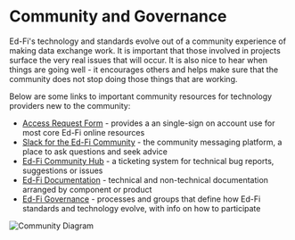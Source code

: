 # Community and Governance

Ed-Fi's technology and standards evolve out of a community experience of making data exchange work. It is important that those involved in projects surface the very real issues that will occur. It is also nice to hear when things are going well - it encourages others and helps make sure that the community does not stop doing those things that are working.

Below are some links to important community resources for technology providers new to the community:

* [Access Request Form](https://www.ed-fi.org/access-form/) - provides a an single-sign on account use for most core Ed-Fi online resources
* [Slack for the Ed-Fi Community](https://ed-fi-alliance.slack.com) - the community messaging platform, a place to ask questions and seek advice
* [Ed-Fi Community Hub](https://community.ed-fi.org) - a ticketing system for technical bug reports, suggestions or issues
* [Ed-Fi Documentation](https://docs.ed-fi.org) - technical and non-technical documentation arranged by component or product
* [Ed-Fi Governance](https://edfi.atlassian.net/wiki/spaces/GOV) - processes and groups that define how Ed-Fi standards and technology evolve, with info on how to participate

![Community Diagram](https://edfi.atlassian.net/wiki/download/thumbnails/22905286/community.png?version=1&modificationDate=1569247813987&cacheVersion=1&api=v2&width=570&height=620)
